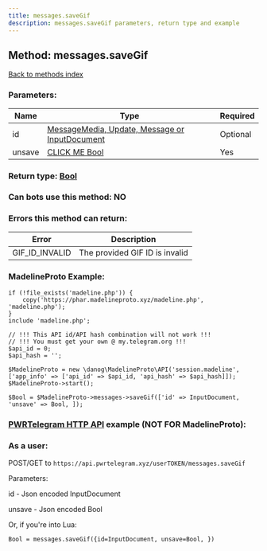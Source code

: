 ```yaml
---
title: messages.saveGif
description: messages.saveGif parameters, return type and example
---
```

## Method: messages.saveGif  
[Back to methods index](index.md)


### Parameters:

| Name     |    Type       | Required |
|----------|---------------|----------|
|id|[MessageMedia, Update, Message or InputDocument](../types/InputDocument.md) | Optional|
|unsave|[CLICK ME Bool](../types/Bool.md) | Yes|


### Return type: [Bool](../types/Bool.md)

### Can bots use this method: **NO**


### Errors this method can return:

| Error    | Description   |
|----------|---------------|
|GIF_ID_INVALID|The provided GIF ID is invalid|


### MadelineProto Example:


```
if (!file_exists('madeline.php')) {
    copy('https://phar.madelineproto.xyz/madeline.php', 'madeline.php');
}
include 'madeline.php';

// !!! This API id/API hash combination will not work !!!
// !!! You must get your own @ my.telegram.org !!!
$api_id = 0;
$api_hash = '';

$MadelineProto = new \danog\MadelineProto\API('session.madeline', ['app_info' => ['api_id' => $api_id, 'api_hash' => $api_hash]]);
$MadelineProto->start();

$Bool = $MadelineProto->messages->saveGif(['id' => InputDocument, 'unsave' => Bool, ]);
```

### [PWRTelegram HTTP API](https://pwrtelegram.xyz) example (NOT FOR MadelineProto):



### As a user:

POST/GET to `https://api.pwrtelegram.xyz/userTOKEN/messages.saveGif`

Parameters:

id - Json encoded InputDocument

unsave - Json encoded Bool




Or, if you're into Lua:

```
Bool = messages.saveGif({id=InputDocument, unsave=Bool, })
```

